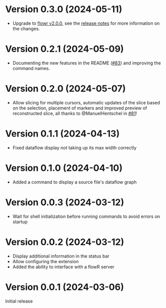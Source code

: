 # Version 0.3.0 (2024-05-11)
- Upgrade to [flowr v2.0.0](https://github.com/Code-Inspect/flowr/releases/tag/v2.0.0), see the [release notes](https://github.com/Code-Inspect/flowr/releases/tag/v2.0.0) for more information on the changes.

# Version 0.2.1 (2024-05-09)
- Documenting the new features in the README ([#83](https://github.com/Code-Inspect/vscode-flowr/pull/83)) and improving the command names.

# Version 0.2.0 (2024-05-07)
- Allow slicing for multiple cursors, automatic updates of the slice based on the selection, placement of markers and improved preview of reconstructed slice, all thanks to @ManuelHentschel in [#81](https://github.com/Code-Inspect/vscode-flowr/pull/81)!

# Version 0.1.1 (2024-04-13)
- Fixed dataflow display not taking up its max width correctly

# Version 0.1.0 (2024-04-10)
- Added a command to display a source file's dataflow graph

# Version 0.0.3 (2024-03-12)
- Wait for shell initialization before running commands to avoid errors on startup

# Version 0.0.2 (2024-03-12)
- Display additional information in the status bar
- Allow configuring the extension
- Added the ability to interface with a flowR server

# Version 0.0.1 (2024-03-06)
Initial release
